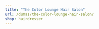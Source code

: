 ```yaml
---
title: "The Color Lounge Hair Salon"
url: /dumas/the-color-lounge-hair-salon/
shop: hairdresser
---
```

